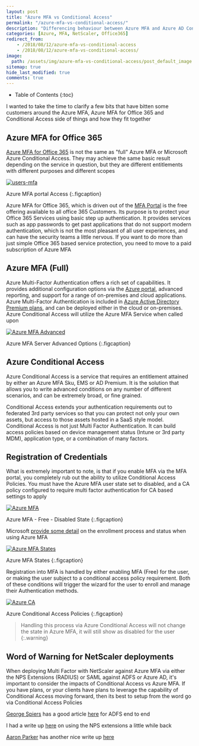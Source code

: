 ```yaml
---
layout: post
title: "Azure MFA vs Conditional Access"
permalink: "/azure-mfa-vs-conditional-access/"
description: "Differencing behaviour between Azure MFA and Azure AD Conditional Access"
categories: [Azure, MFA, NetScaler, Office365]
redirect_from: 
    - /2018/08/12/azure-mfa-vs-conditional-access
    - /2018/08/12/azure-mfa-vs-conditional-access/
image:
  path: /assets/img/azure-mfa-vs-conditional-access/post_default_image.jpg
sitemap: true
hide_last_modified: true
comments: true
---
```


<!--excerpt-->

-  Table of Contents
{:toc}

I wanted to take the time to clarify a few bits that have bitten some customers around the Azure MFA, Azure MFA for Office 365 and Conditional Access side of things and how they fit together

## Azure MFA for Office 365

[Azure MFA for Office 365](https://docs.microsoft.com/en-us/azure/active-directory/authentication/concept-mfa-licensing) is not the same as "full" Azure MFA or Microsoft Azure Conditional Access. They may achieve the same basic result depending on the service in question, but they are different entitlements with different purposes and different scopes 

[![users-mfa]({{site.baseurl}}/assets/img/azure-mfa-vs-conditional-access/users-mfa.png)]({{site.baseurl}}/assets/img/azure-mfa-vs-conditional-access/users-mfa.png)

Azure MFA portal Access
{:.figcaption}

Azure MFA for Office 365, which is driven out of the [MFA Portal](https://account.activedirectory.windowsazure.com/usermanagement/multifactorverification.aspx) is the free offering available to all office 365 Customers. Its purpose is to protect your Office 365 Services using basic step up authentication. It provides services such as app passwords to get past applications that do not support modern authentication, which is not the most pleasant of all user experiences, and can have the security teams a little nervous. If you want to do more than just simple Office 365 based service protection, you need to move to a paid subscription of Azure MFA

## Azure MFA (Full)

Azure Multi-Factor Authentication offers a rich set of capabilities. It provides additional configuration options via the [Azure portal](https://portal.azure.com/), advanced reporting, and support for a range of on-premises and cloud applications. Azure Multi-Factor Authentication is included in [Azure Active Directory Premium plans](https://www.microsoft.com/cloud-platform/azure-active-directory-features), and can be deployed either in the cloud or on-premises. Azure Conditional Access will utilize the Azure MFA Service when called upon

[![Azure MFA Advanced]({{site.baseurl}}/assets/img/azure-mfa-vs-conditional-access/Azure-MFA-Advanced.png)]({{site.baseurl}}/assets/img/azure-mfa-vs-conditional-access/Azure-MFA-Advanced.png)

Azure MFA Server Advanced Options
{:.figcaption}

## Azure Conditional Access

Azure Conditional Access is a service that requires an entitlement attained by either an Azure MFA Sku, EMS or AD Premium. It is the solution that allows you to write advanced conditions on any number of different scenarios, and can be extremely broad, or fine grained.

Conditional Access extends your authentication requirements out to federated 3rd party services so that you can protect not only your own assets, but access to those assets hosted in a SaaS style model. Conditional Access is not just Multi Factor Authentication. It can build access policies based on device management status (Intune or 3rd party MDM), application type, or a combination of many factors.

## Registration of Credentials

What is extremely important to note, is that if you enable MFA via the MFA portal, you completely rub out the ability to utilize Conditional Access Policies. You must have the Azure MFA user state set to disabled, and a CA policy configured to require multi factor authentication for CA based settings to apply

[![Azure MFA]({{site.baseurl}}/assets/img/azure-mfa-vs-conditional-access/Azure-MFA.png)]({{site.baseurl}}/assets/img/azure-mfa-vs-conditional-access/Azure-MFA.png)

Azure MFA - Free - Disabled State
{:.figcaption}

Microsoft [provide some detail](https://docs.microsoft.com/en-us/azure/active-directory/authentication/howto-mfa-userstates) on the enrollment process and status when using Azure MFA

[![Azure MFA States]({{site.baseurl}}/assets/img/azure-mfa-vs-conditional-access/Microsoft-Enrolment-Process.png)]({{site.baseurl}}/assets/img/azure-mfa-vs-conditional-access/Microsoft-Enrolment-Process.png)

Azure MFA States
{:.figcaption}

Registration into MFA is handled by either enabling MFA (Free) for the user, or making the user subject to a conditional access policy requirement. Both of these conditions will trigger the wizard for the user to enroll and manage their Authentication methods.

[![Azure CA]({{site.baseurl}}/assets/img/azure-mfa-vs-conditional-access/Azure-CA.png)]({{site.baseurl}}/assets/img/azure-mfa-vs-conditional-access/Azure-CA.png)

Azure Conditional Access Policies
{:.figcaption}

> Handling this process via Azure Conditional Access will not change the state in Azure MFA, it will still show as disabled for the user
{:.warning}

## Word of Warning for NetScaler deployments

When deploying Multi Factor with NetScaler against Azure MFA via either the NPS Extensions (RADIUS) or SAML against ADFS or Azure AD, it's important to consider the impacts of Conditional Access vs Azure MFA. If you have plans, or your clients have plans to leverage the capability of Conditional Access moving forward, then its best to setup from the word go via Conditional Access Policies

[George Spiers](https://twitter.com/JGSpiers) has a good article [here](https://www.jgspiers.com/authentication-to-netscaler-using-ad-fs-4-0-server-2016-citrix-fas-azure-mfa-azure-cloud/) for ADFS end to end

I had a write up [here](https://jkindon.com/2018/03/05/azure-mfa-nps-extensions-with-netscaler-nfactor-authentication/) on using the NPS extensions a little while back

[Aaron Parker](https://twitter.com/stealthpuppy) has another nice write up [here](https://stealthpuppy.com/netscaler-azure-ad-conditional-access/)